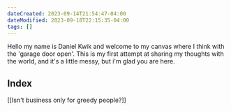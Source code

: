 ```yaml
---
dateCreated: 2023-09-14T21:54:47-04:00
dateModified: 2023-09-18T22:15:35-04:00
tags: []
---
```

Hello my name is Daniel Kwik and welcome to my canvas where I think with the 'garage door open'. This is my first attempt at sharing my thoughts with the world, and it's a little messy, but i'm glad you are here.
## Index

[[Isn't business only for greedy people?]]
